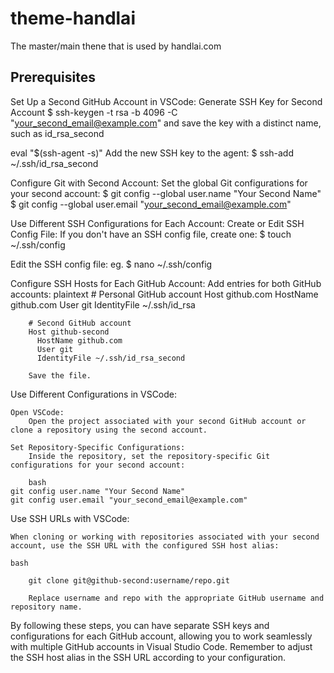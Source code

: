 # theme-handlai
The master/main thene that is used  by handlai.com

## Prerequisites
Set Up a Second GitHub Account in VSCode:
    Generate SSH Key for Second Account
    $ ssh-keygen -t rsa -b 4096 -C "your_second_email@example.com"
and save the key with a distinct name, such as id_rsa_second

eval "$(ssh-agent -s)"
Add the new SSH key to the agent:
    $ ssh-add ~/.ssh/id_rsa_second

Configure Git with Second Account:
    Set the global Git configurations for your second account:
        $ git config --global user.name "Your Second Name"
        $ git config --global user.email "your_second_email@example.com"

Use Different SSH Configurations for Each Account:
    Create or Edit SSH Config File:
        If you don't have an SSH config file, create one:
        $ touch ~/.ssh/config

Edit the SSH config file:
        eg. $ nano ~/.ssh/config

Configure SSH Hosts for Each GitHub Account:
    Add entries for both GitHub accounts:
    plaintext
        # Personal GitHub account
        Host github.com
          HostName github.com
          User git
          IdentityFile ~/.ssh/id_rsa

        # Second GitHub account
        Host github-second
          HostName github.com
          User git
          IdentityFile ~/.ssh/id_rsa_second

        Save the file.

Use Different Configurations in VSCode:

    Open VSCode:
        Open the project associated with your second GitHub account or clone a repository using the second account.

    Set Repository-Specific Configurations:
        Inside the repository, set the repository-specific Git configurations for your second account:

        bash
    git config user.name "Your Second Name"
    git config user.email "your_second_email@example.com"

Use SSH URLs with VSCode:

    When cloning or working with repositories associated with your second account, use the SSH URL with the configured SSH host alias:

    bash

        git clone git@github-second:username/repo.git

        Replace username and repo with the appropriate GitHub username and repository name.

By following these steps, you can have separate SSH keys and configurations for each GitHub account, allowing you to work seamlessly with multiple GitHub accounts in Visual Studio Code. Remember to adjust the SSH host alias in the SSH URL according to your configuration.